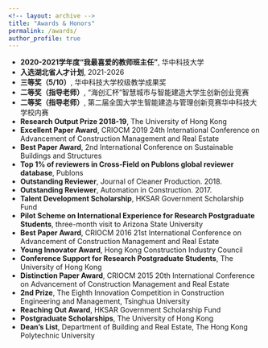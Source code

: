 ```yaml
---
<!-- layout: archive -->
title: "Awards & Honors"
permalink: /awards/
author_profile: true
---
```

* **2020-2021学年度“我最喜爱的教师班主任”**, 华中科技大学
* **入选湖北省人才计划**, 2021-2026
* **三等奖（5/10）**, 华中科技大学校级教学成果奖
* **二等奖（指导老师）**, “海创汇杯”智慧城市与智能建造大学生创新创业竞赛
* **二等奖（指导老师）**, 第二届全国大学生智能建造与管理创新竞赛华中科技大学校内赛
* **Research Output Prize 2018-19**, The University of Hong Kong
* **Excellent Paper Award**, CRIOCM 2019 24th International Conference on Advancement of Construction Management and Real Estate
* **Best Paper Award**, 2nd International Conference on Sustainable Buildings and Structures
* **Top 1% of reviewers in Cross-Field on Publons global reviewer database**, Publons
* **Outstanding Reviewer**, Journal of Cleaner Production. 2018.
* **Outstanding Reviewer**, Automation in Construction. 2017.
* **Talent Development Scholarship**, HKSAR Government Scholarship Fund
* **Pilot Scheme on International Experience for Research Postgraduate Students**, three-month visit to Arizona State University
* **Best Paper Award**, CRIOCM 2016 21st International Conference on Advancement of Construction Management and Real Estate
* **Young Innovator Award**, Hong Kong Construction Industry Council
* **Conference Support for Research Postgraduate Students**, The University of Hong Kong
* **Distinction Paper Award**, CRIOCM 2015 20th International Conference on Advancement of Construction Management and Real Estate
* **2nd Prize**, The Eighth Innovation Competition in Construction Engineering and Management, Tsinghua University
* **Reaching Out Award**, HKSAR Government Scholarship Fund
* **Postgraduate Scholarships**, The University of Hong Kong
* **Dean’s List**, Department of Building and Real Estate, The Hong Kong Polytechnic University
